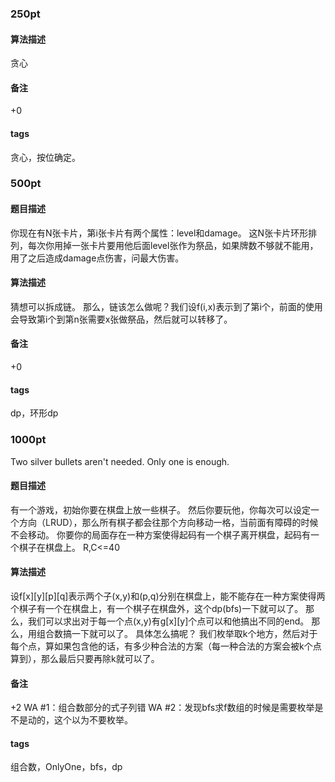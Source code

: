 ### 250pt
#### 算法描述
贪心
#### 备注
+0
#### tags
贪心，按位确定。

### 500pt
#### 题目描述
你现在有N张卡片，第i张卡片有两个属性：level和damage。
这N张卡片环形排列，每次你用掉一张卡片要用他后面level张作为祭品，如果牌数不够就不能用，用了之后造成damage点伤害，问最大伤害。
#### 算法描述
猜想可以拆成链。
那么，链该怎么做呢？我们设f(i,x)表示到了第i个，前面的使用会导致第i个到第n张需要x张做祭品，然后就可以转移了。
#### 备注
+0
#### tags
dp，环形dp

### 1000pt
Two silver bullets aren't needed. Only one is enough.
#### 题目描述
有一个游戏，初始你要在棋盘上放一些棋子。
然后你要玩他，你每次可以设定一个方向（LRUD），那么所有棋子都会往那个方向移动一格，当前面有障碍的时候不会移动。
你要你的局面存在一种方案使得起码有一个棋子离开棋盘，起码有一个棋子在棋盘上。
R,C<=40
#### 算法描述
设f[x][y][p][q]表示两个子(x,y)和(p,q)分别在棋盘上，能不能存在一种方案使得两个棋子有一个在棋盘上，有一个棋子在棋盘外，这个dp(bfs)一下就可以了。
那么，我们可以求出对于每一个点(x,y)有g[x][y]个点可以和他搞出不同的end。
那么，用组合数搞一下就可以了。
具体怎么搞呢？
我们枚举取k个地方，然后对于每个点，算如果包含他的话，有多少种合法的方案（每一种合法的方案会被k个点算到），那么最后只要再除k就可以了。
#### 备注
+2
WA #1：组合数部分的式子列错
WA #2：发现bfs求f数组的时候是需要枚举是不是动的，这个以为不要枚举。
#### tags
组合数，OnlyOne，bfs，dp